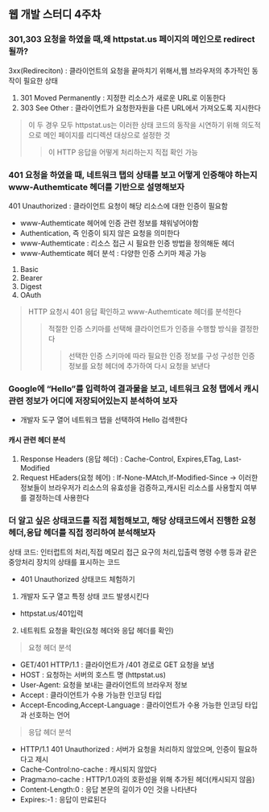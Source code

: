 ## 웹 개발 스터디 4주차

 ### 301,303 요청을 하였을 때,왜 httpstat.us 페이지의 메인으로 redirect될까?
3xx(Redireciton) : 클라이언트의 요청을 끝마치기 위해서,웹 브라우저의 추가적인 동작이 필요한 상태
1. 301 Moved Permanently : 지정한 리소스가 새로운 URL로 이동한다
2. 303 See Other : 클라이언트가 요청한자원을 다른 URL에서 가져오도록 지시한다
> 이 두 경우 모두 httpstat.us는 이러한 상태 코드의 동작을 시연하기 위해 의도적으로 메인 페이지를 리디렉션 대상으로 설정한 것 
>   > 이 HTTP 응답을 어떻게 처리하는지 직접 확인 가능
### 401 요청을 하였을 때, 네트워크 탭의 상태를 보고 어떻게 인증해야 하는지 www-Authemticate 헤더를 기반으로 설명해보자
401 Unauthorized : 클라이언트 요청이 해당 리소스에 대한 인증이 필요함
-  www-Authemticate 헤어에 인증 관련 정보를 채워넣어야함
- Authentication, 즉 인증이 되지 않은 요청을 의미한다 
- www-Authemticate : 리소스 접근 시 필요한 인증 방법을 정의해둔 헤더
- www-Authemticate 헤더 분석 : 다양한 인증 스키마 제공 가능
1. Basic
2. Bearer
3. Digest
4. OAuth
> HTTP 요청시 401 응답 확인하고 www-Authemticate 헤더를 분석한다
>   > 적절한 인증 스키마를 선택해 클라이언트가 인증을 수행할 방식을 결정한다
>   >   > 선택한 인증 스키마에 따라 필요한 인증 정보를 구성
>   >   > 구성한 인증 정보를 요청 헤더에 추가하여 다시 요청을 보낸다
### Google에 “Hello”를 입력하여 결과물을 보고, 네트워크 요청 탭에서 캐시 관련 정보가 어디에 저장되어있는지 분석하여 보자
- 개발자 도구 열어 네트워크 탭을 선택하여 Hello 검색한다
#### 캐시 관련 헤더 분석
1. Response Headers (응답 헤더) : Cache-Control, Expires,ETag, Last-Modified
2. Request HEaders(요청 헤어) : If-None-MAtch,If-Modified-Since
-> 이러한 정보들이 브라우저가 리소스의 유효성을 검증하고,캐시된 리소스를 사용할지 여부를 결정하는데 사용한다 
### 더 알고 싶은 상태코드를 직접 체험해보고, 해당 상태코드에서 진행한 요청 헤더,응답 헤더를 직접 정리하여 분석해보자
상태 코드: 인터럽트의 처리,직접 메모리 접근 요구의 처리,입출력 명령 수행 등과 같은 중앙처리 장치의 상태를 표시하는 코드
- 401 Unauthorized 상태코드 체험하기
1. 개발자 도구 열고 특정 상태 코드 발생시킨다
- httpstat.us/401입력
2. 네트워트 요청을 확인(요청 헤더와 응답 헤더를 확인)
> 요청 헤더 분석
- GET/401 HTTP/1.1 : 클라이언트가 /401 경로로 GET 요청을 보냄
- HOST : 요청하는 서버의 호스트 명 (httpstat.us)
- User-Agent: 요청을 보내는 클라이언트의 브라우저 정보
- Accept : 클라이언트가 수용 가능한 인코딩 타입
- Accept-Encoding,Accept-Language : 클라이언트가 수용 가능한 인코딩 타입과 선호하는 언어
> 응답 헤더 분석
- HTTP/1.1 401 Unauthorized : 서버가 요청을 처리하지 않았으며, 인증이 필요하다고 제시
- Cache-Control:no-cache : 캐시되지 않았다
- Pragma:no-cache : HTTP/1.0과의 호환성을 위해 추가된 헤더(캐시되지 않음)
- Content-Length:0 : 응답 본문의 길이가 0인 것을 나타낸다
- Expires:-1 : 응답이 만료된다
